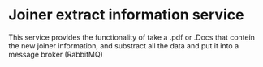 # Joiner extract information service
This service provides the functionality of take a .pdf or .Docs that contein the new joiner information, and substract all the data and put it into a message broker (RabbitMQ)